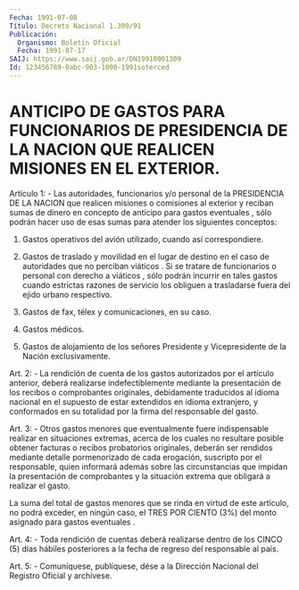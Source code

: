 ```yaml
---
Fecha: 1991-07-08
Título: Decreto Nacional 1.309/91
Publicación:
  Organismo: Boletín Oficial
  Fecha: 1991-07-17
SAIJ: https://www.saij.gob.ar/DN19910001309
Id: 123456789-0abc-903-1000-1991soterced
---
```

# ANTICIPO DE GASTOS PARA FUNCIONARIOS DE PRESIDENCIA DE LA NACION QUE REALICEN MISIONES EN EL EXTERIOR.

<a id="1"></a>
Artículo 1: - Las autoridades, funcionarios y/o personal de la PRESIDENCIA  DE  LA  NACION  que  realicen misiones o comisiones al exterior y reciban sumas de dinero  en  concepto  de  anticipo para gastos  eventuales  ,  sólo  podrán  hacer  uso de esas sumas  para atender los siguientes conceptos:

1) Gastos operativos del avión utilizado, cuando así correspondiere.

2) Gastos de traslado y movilidad en el lugar  de  destino  en  el caso  de  autoridades  que  no perciban viáticos . Si se tratare de funcionarios  o  personal con derecho  a  viáticos  ,  sólo  podrán incurrir en tales  gastos  cuando estrictas razones de servicio los obliguen  a  trasladarse fuera  del  ejido  urbano  respectivo.

3)  Gastos  de  fax,  télex  y  comunicaciones,  en  su  caso.

4) Gastos médicos.

5) Gastos de alojamiento de los señores Presidente y Vicepresidente de la Nación exclusivamente.

<a id="2"></a>
Art. 2: - La rendición de cuenta de los gastos autorizados por el artículo  anterior, deberá realizarse indefectiblemente mediante la  presentación    de   los  recibos  o  comprobantes  originales, debidamente traducidos al  idioma  nacional en el supuesto de estar extendidos en idioma extranjero, y conformados  en su totalidad por la firma del responsable del gasto.

<a id="3"></a>
Art.  3:  -  Otros  gastos  menores  que  eventualmente  fuere indispensable  realizar  en  situaciones  extremas,  acerca  de los cuales  no resultare posible obtener facturas o recibos probatorios originales,  deberán ser rendidos mediante detalle pormenorizado de cada erogación,  suscripto  por  el  responsable,  quien  informará además  sobre  las  circunstancias  que impidan la presentación  de comprobantes  y la situación extrema que  obligará  a  realizar  el gasto.

La suma del total  de  gastos  menores  que  se rinda en virtud de este  artículo,  no  podrá  exceder, en ningún caso,  el  TRES  POR CIENTO  (3%)  del  monto  asignado  para  gastos  eventuales  .

<a id="4"></a>
Art. 4: - Toda rendición de cuentas deberá realizarse dentro de los  CINCO  (5)  días hábiles posteriores a la fecha de regreso del responsable al país.

<a id="5"></a>
Art. 5: - Comuníquese, publíquese, dése a la Dirección Nacional del Registro Oficial y archívese.